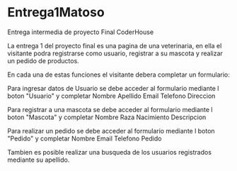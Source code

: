 # Entrega1Matoso
Entrega intermedia de proyecto Final CoderHouse

La entrega 1 del proyecto final es una pagina de una veterinaria, en ella el visitante podra registrarse como usuario, registrar a su mascota y realizar un pedido de productos.

En cada una de estas funciones el visitante debera completar un formulario:

Para ingresar datos de Usuario se debe acceder al formulario mediante l boton "Usuario" y completar
Nombre
Apellido
Email
Telefono
Direccion

Para registrar a una mascota se debe acceder al formulario mediante l boton "Mascota" y completar
Nombre
Raza
Nacimiento
Descripcion

Para realizar un pedido se debe acceder al formulario mediante l boton "Pedido" y completar
Nombre
Email
Telefono
Pedido

Tambien es posible realizar una busqueda de los usuarios registrados mediante su apellido.